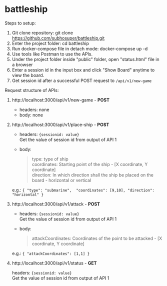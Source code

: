 # battleship

Steps to setup:

1. Git clone repository: git clone https://github.com/subhosuper/battleship.git
2. Enter the project folder: cd battleship
3. Run docker-compose file in detach mode: docker-compose up -d
4. Use tools like Postman to use the APIs.
5. Under the project folder inside "public" folder, open "status.html" file in a browser
6. Enter a session id in the input box and click "Show Board" anytime to view the board.
7. Get session id after a successful POST request to `/api/v1/new-game`


Request structure of APIs:
1. http://localhost:3000/api/v1/new-game - **POST**
   
   - headers: none
   - body: none

2. http://localhost:3000/api/v1/place-ship - **POST**

   - headers: `{sessionid: value}` <br />
     Get the value of session id from output of API 1
   
   - body:

       > type: type of ship <br />
       > coordinates: Starting point of the ship - [X coordinate, Y coordinate] <br />
       > direction: In which direction shall the ship be placed on the board - horizontal or vertical <br />

   e.g.: `{
            "type": "submarine", 
            "coordinates": [9,10],
            "direction": "horizontal"
        }`
3. http://localhost:3000/api/v1/attack - **POST**
  
   - headers: `{sessionid: value}` <br />
     Get the value of session id from output of API 1

   - body:

       > attackCoordinates: Coordinates of the point to be attacked - [X coordinate, Y coordinate] <br />

   e.g.: `{
            "attackCoordinates": [1,1]
         }`

4. http://localhost:3000/api/v1/status - **GET**
  
   headers: `{sessionid: value}` <br />
   Get the value of session id from output of API 1

   
